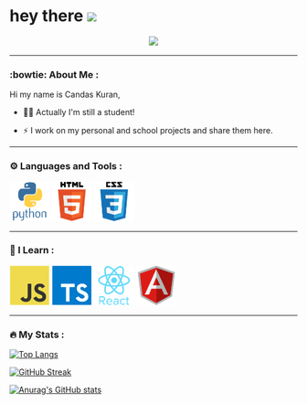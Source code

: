 <h1>
  hey there
  <img src="https://media.giphy.com/media/hvRJCLFzcasrR4ia7z/giphy.gif" width="30px"/>
</h1>


<div id="header" align="center">
  <img src="https://media.giphy.com/media/26vACLXgansDXwHzzI/giphy.gif" width="250"/>
</div>





---


### :bowtie: About Me :

Hi my name is Candas Kuran,

- :man_student: Actually I'm still a student!

- :zap: I work on my personal and school projects and share them here.





---


### :gear: Languages and Tools :

<img height=70 src="https://github.com/devicons/devicon/blob/master/icons/python/python-original-wordmark.svg" />  <img height=70 src="https://github.com/devicons/devicon/blob/master/icons/html5/html5-original-wordmark.svg" />  <img height=70 src="https://github.com/devicons/devicon/blob/master/icons/css3/css3-original-wordmark.svg" /> 


---


### :bow_and_arrow: I Learn :
   <img height=70 src="https://github.com/devicons/devicon/blob/master/icons/javascript/javascript-original.svg" />   <img height=70 src="https://github.com/devicons/devicon/blob/master/icons/typescript/typescript-original.svg" />   <img height=70 src="https://github.com/devicons/devicon/blob/master/icons/react/react-original-wordmark.svg" /> <img height=70 src="https://github.com/devicons/devicon/blob/master/icons/angularjs/angularjs-original.svg" /> 


          
---














### :fire: My Stats :

 [![Top Langs](https://github-readme-stats.vercel.app/api/top-langs/?username=CandasKuran&count_private=true&layout=compact&theme=dark)](https://github.com/anuraghazra/github-readme-stats#dark)

 [![GitHub Streak](http://github-readme-streak-stats.herokuapp.com?user=CandasKuran&theme=gruvbox_duo&date_format=j%20M%5B%20Y%5D)](https://git.io/streak-stats)
 
 [![Anurag's GitHub stats](https://github-readme-stats.vercel.app/api?username=CandasKuran&count_private=true&show_icons=true&theme=radical)](https://github.com/anuraghazra/github-readme-stats#radical)



<!--
**CandasKuran/CandasKuran** is a ✨ _special_ ✨ repository because its `README.md` (this file) appears on your GitHub profile.

Here are some ideas to get you started:

- 🔭 I’m currently working on ...
- 🌱 I’m currently learning ...
- 👯 I’m looking to collaborate on ...
- 🤔 I’m looking for help with ...
- 💬 Ask me about ...
- 📫 How to reach me: ...
- 😄 Pronouns: ...
- ⚡ Fun fact: ...
-->
